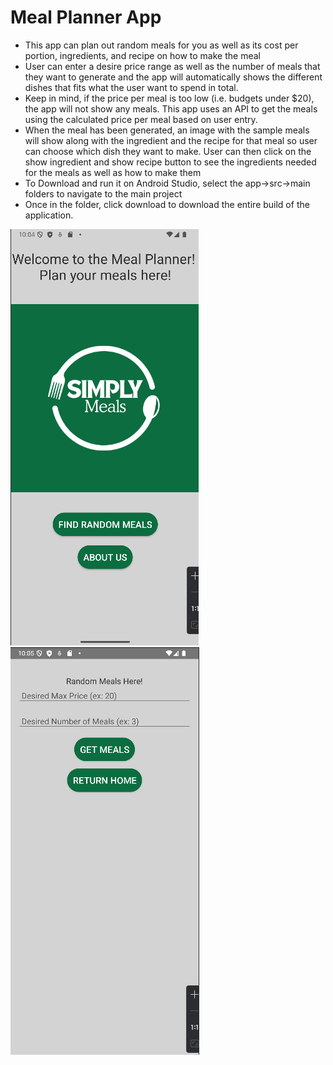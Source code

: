 # Meal Planner App
- This app can plan out random meals for you as well as its cost per portion, ingredients, and recipe on how to make the meal
- User can enter a desire price range as well as the number of meals that they want to generate and the app will automatically shows the different dishes that fits what the user want to spend in total.
- Keep in mind, if the price per meal is too low (i.e. budgets under $20), the app will not show any meals. This app uses an API to get the meals using the calculated price per meal based on user entry.
- When the meal has been generated, an image with the sample meals will show along with the ingredient and the recipe for that meal so user can choose which dish they want to make. User can then click on the show ingredient and show recipe button to see the ingredients needed for the meals as well as how to make them
- To Download and run it on Android Studio, select the app->src->main folders to navigate to the main project
- Once in the folder, click download to download the entire build of the application.

![Homepage](app/src/main/res/drawable/homepage.png)
![Random Meal Planner](app/src/main/res/drawable/Random%20meal%20planner.png)
